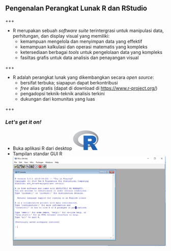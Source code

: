 ## Pengenalan Perangkat Lunak R dan RStudio

+++

- R merupakan sebuah _software suite_ terintergrasi untuk manipulasi data, perhitungan, dan display visual yang memiliki:
    - kemampuan mengelola dan menyimpan data yang effektif
    - kemampuan kalkulasi dan operasi matematis yang kompleks
    - ketersediaan berbagai _tools_ untuk pengelolaan data yang kompleks
    - fasiltas grafis untuk data analisis dan penayangan visual

+++

- R adalah perangkat lunak yang dikembangkan secara _open source_:
    - bersifat terbuka; siapapun dapat berkontribusi
    - _free_ alias gratis (dapat di download di https://www.r-project.org/)
    - pengadopsi teknik-teknik analisis terkini
    - dukungan dari komunitas yang luas

+++

### _Let's get it on!_

- Buka aplikasi R dari desktop 
![Rlogo](assets/img/Rlogo_small.png)
- Tampilan standar GUI R  
![Rlogo](assets/img/rgui_med.png)
